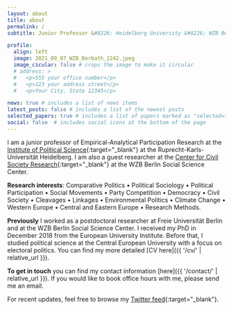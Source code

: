```yaml
---
layout: about
title: about
permalink: /
subtitle: Junior Professor &#8226; Heidelberg University &#8226; WZB Berlin Social Science Center

profile:
  align: left
  image: 2021_09_07_WZB_Borbath_2242.jpeg
  image_cicular: false # crops the image to make it circular
  # address: >
  #   <p>555 your office number</p>
  #   <p>123 your address street</p>
  #   <p>Your City, State 12345</p>

news: true # includes a list of news items
latest_posts: false # includes a list of the newest posts
selected_papers: true # includes a list of papers marked as "selected={true}"
social: false  # includes social icons at the bottom of the page
---
```


I am a junior professor of Empirical-Analytical Participation Research at the [Institute of Political Science](https://www.uni-heidelberg.de/politikwissenschaften/){:target="_blank"} at the Ruprecht-Karls-Universität Heidelberg. I am also a guest researcher at the [Center for Civil Society Research](https://www.wzb.eu/en/research/trans-sectoral-research/center-for-civil-society-research){:target="_blank"} at the WZB Berlin Social Science Center.

__Research interests__: Comparative Politics &#8226; Political Sociology &#8226; Political Participation &#8226; Social Movements &#8226; Party Competition &#8226; Democracy &#8226; Civil Society &#8226; Cleavages &#8226; Linkages &#8226; Environmental Politics &#8226; Climate Change &#8226; Western Europe &#8226; Central and Eastern Europe &#8226; Research Methods.

__Previously__ I worked as a postdoctoral researcher at Freie Universität Berlin and at the WZB Berlin Social Science Center. I received my PhD in December 2018 from the European University Institute. Before that, I studied political science at the Central European University with a focus on electoral politics. You can find my more detailed [CV here]({{ '/cv/' | relative_url }}).

__To get in touch__ you can find my contact information [here]({{ '/contact/' | relative_url }}). If you would like to book office hours with me, please send me an email.

For recent updates, feel free to browse my [Twitter feed](https://twitter.com/eborbath){:target="_blank"}.
